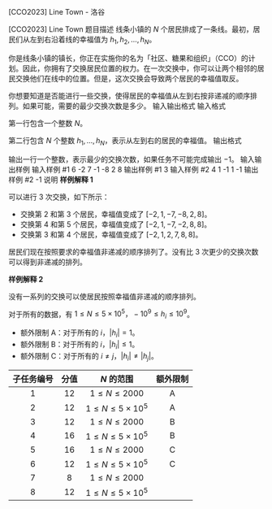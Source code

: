 



[CCO2023] Line Town - 洛谷














[CCO2023] Line Town
题目描述
线条小镇的 $N$ 个居民排成了一条线。最初，居民们从左到右沿着线的幸福值为 $h_{1}, h_{2}, \ldots, h_{N}$。

你是线条小镇的镇长，你正在实施你的名为「社区、糖果和组织」（CCO）的计划。因此，你拥有了交换居民位置的权力。在一次交换中，你可以让两个相邻的居民交换他们在线中的位置。但是，这次交换会导致两个居民的幸福值取反。

你想要知道是否能进行一些交换，使得居民的幸福值从左到右按非递减的顺序排列。如果可能，需要的最少交换次数是多少。
输入输出格式
输入格式

第一行包含一个整数 $N$。

第二行包含 $N$ 个整数 $h_{1}, \ldots, h_{N}$，表示从左到右的居民的幸福值。
输出格式

输出一行一个整数，表示最少的交换次数，如果任务不可能完成输出 $-1$。
输入输出样例
输入样例 #1
6
-2 7 -1 -8 2 8
输出样例 #1
3
输入样例 #2
4
1 -1 1 -1
输出样例 #2
-1
说明
**样例解释 1**

可以进行 3 次交换，如下所示：

- 交换第 2 和第 3 个居民，幸福值变成了 $[-2,1,-7,-8,2,8]$。
- 交换第 4 和第 5 个居民，幸福值变成了 $[-2,1,-7,-2,8,8]$。
- 交换第 3 和第 4 个居民，幸福值变成了 $[-2,1,2,7,8,8]$。

居民们现在按照要求的幸福值非递减的顺序排列了。没有比 3 次更少的交换次数可以得到非递减的排列。

**样例解释 2**

没有一系列的交换可以使居民按照幸福值非递减的顺序排列。

对于所有的数据，有 $1\leq N\leq 5\times 10^5，-10^{9} \leq h_{i} \leq 10^{9}$。

- 额外限制 A：对于所有的 $i$，$\left|h_{i}\right| = 1$。
- 额外限制 B：对于所有的 $i$，$\left|h_{i}\right| \leq 1$。
- 额外限制 C：对于所有的 $i \neq j$，$\left|h_{i}\right| \neq\left|h_{j}\right|$。

子任务编号|	分值|	$N$ 的范围	|额外限制|
|:-:|:-:|:-:|:-:|
| 1	|12|	$1 \leq N \leq 2000$ |A|
|2	|12	|$1 \leq N \leq 5\times 10^5$|A|
|3	|12|	$1 \leq N \leq 2000$|B	|
|4	|16	|$1 \leq N \leq 5\times 10^5$|B|
|5	|16	|$1 \leq N \leq 2000$|	C|
|6	|12	|$1 \leq N \leq 5\times 10^5$|C |
|7|8	|$1 \leq N \leq 2000$ |	|
|8|12	|$1 \leq N \leq 5\times 10^5$ |	|






